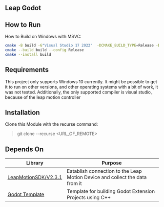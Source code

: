 ## Leap Godot

## How to Run

How to Build on Windows with MSVC:
```sh
cmake -B build -G"Visual Studio 17 2022"  -DCMAKE_BUILD_TYPE=Release -DConfigFilePath=".cmakeconfig"
cmake --build build --config Release
cmake --install build
```

## Requirements
This project only supports Windows 10 currently.
It might be possible to get it to run on other versions, and other operating systems with a bit of work, it was not tested.
Additionally, the only supported compiler is visual studio, because of the leap motion controller

## Installation

Clone this Module with the recurse command:
> git clone --recurse <URL_OF_REMOTE>

## Depends On

| Library                                                                                          | Purpose                                                                     |
|--------------------------------------------------------------------------------------------------|-----------------------------------------------------------------------------|
| [LeapMotionSDK/V2.3.1](https://developer-archive.leapmotion.com/documentation/v2/cpp/index.html) | Establish connection to the Leap Motion Device and collect the data from it |
| [Godot Template](https://github.com/nathanfranke/gdextension)                                    | Template for building Godot Extension Projects using C++                    |
